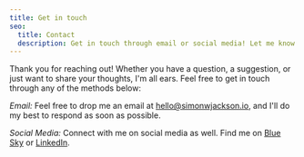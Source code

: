```yaml
---
title: Get in touch
seo:
  title: Contact
  description: Get in touch through email or social media! Let me know how I can help.
---
```


Thank you for reaching out! Whether you have a question, a suggestion, or just want to share your thoughts, I'm all ears. Feel free to get in touch through any of the methods below:

_Email:_
Feel free to drop me an email at [hello@simonwjackson.io](mailto:hello@simonwjackson.io), and I'll do my best to respond as soon as possible.

_Social Media:_
Connect with me on social media as well. Find me on [Blue Sky](https://bsky.app/profile/simonwjackson.bsky.social) or [LinkedIn](https://www.linkedin.com/in/simonwjackson).

